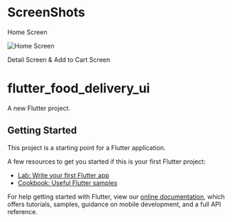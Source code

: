 # ScreenShots

Home Screen

![Home Screen](https://user-images.githubusercontent.com/78031893/133889314-0a0878bd-7b24-4fb7-b9ba-b483791df629.jpg)


Detail Screen & Add to Cart Screen



# flutter_food_delivery_ui

A new Flutter project.

## Getting Started

This project is a starting point for a Flutter application.

A few resources to get you started if this is your first Flutter project:

- [Lab: Write your first Flutter app](https://flutter.dev/docs/get-started/codelab)
- [Cookbook: Useful Flutter samples](https://flutter.dev/docs/cookbook)

For help getting started with Flutter, view our
[online documentation](https://flutter.dev/docs), which offers tutorials,
samples, guidance on mobile development, and a full API reference.
